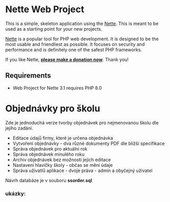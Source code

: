 
Nette Web Project
=================

This is a simple, skeleton application using the [Nette](https://nette.org). This is meant to
be used as a starting point for your new projects.

[Nette](https://nette.org) is a popular tool for PHP web development.
It is designed to be the most usable and friendliest as possible. It focuses
on security and performance and is definitely one of the safest PHP frameworks.

If you like Nette, **[please make a donation now](https://nette.org/donate)**. Thank you!


Requirements
------------

- Web Project for Nette 3.1 requires PHP 8.0



# Objednávky pro školu

Zde je jednoduchá verze tvorby objednávek pro nejmenovanou školu dle jejího zadání. 

- Editace údajů firmy, které je určena objednávka
- Vytvoření objednávky - dva různé dokumenty PDF dle bližší specifikace
- Správa objednávek pro aktuální rok
- Správa objednávek minulého roku
- Archiv objednávek bez možnosti jejich editace
- Nastavení hlavičky školy - občas se mění údaje
- Správa uživatlů aplikace - dvoje práva - admin a obyčejný uživatel

Návrh databáze je v souboru **ssorder.sql**

### ukázky:

